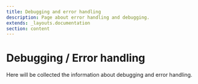 ```yaml
---
title: Debugging and error handling
description: Page about error handling and debugging.
extends: _layouts.documentation
section: content
---
```


# Debugging / Error handling
Here will be collected the information about debugging and error handling.